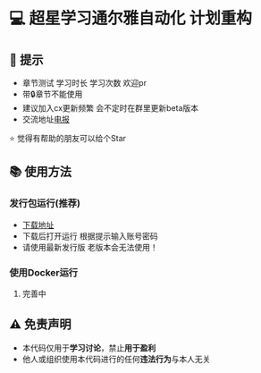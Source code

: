 # :computer: 超星学习通尔雅自动化 计划重构

## :hammer: 提示
 - 章节测试 学习时长 学习次数 欢迎pr
 - 带:lock:章节不能使用
 - 建议加入cx更新频繁 会不定时在群里更新beta版本
 - 交流地址[电报](https://t.me/+ezFiFyW3LUM2MmM9)
 
:star: 觉得有帮助的朋友可以给个Star

## :books: 使用方法

### 发行包运行(推荐)
- [下载地址](https://github.com/uncle-light/chaoxing/releases)
- 下载后打开运行 根据提示输入账号密码
- 请使用最新发行版 老版本会无法使用！


### 使用Docker运行
1. 完善中


## :warning: 免责声明  
  
- 本代码仅用于**学习讨论**，禁止**用于盈利**  
- 他人或组织使用本代码进行的任何**违法行为**与本人无关  



